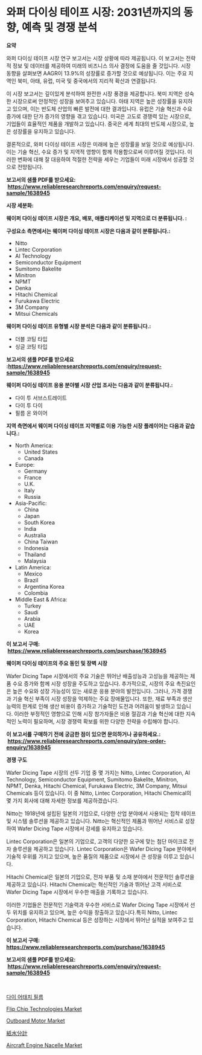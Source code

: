 <p><h1>와퍼 다이싱 테이프 시장: 2031년까지의 동향, 예측 및 경쟁 분석</h1></p><p><strong>요약</strong></p>
<p><p>와퍼 다이싱 테이프 시장 연구 보고서는 시장 상황에 따라 제공됩니다. 이 보고서는 전략적 정보 및 데이터를 제공하여 미래의 비즈니스 의사 결정에 도움을 줄 것입니다. 시장 동향을 살펴보면 AAGR이 13.9%의 성장률로 증가할 것으로 예상됩니다. 이는 주요 지역인 북미, 아태, 유럽, 미국 및 중국에서의 지리적 확산과 연결됩니다.</p><p>이 시장 보고서는 깊이있게 분석하여 완전한 시장 풍경을 제공합니다. 북미 지역은 성숙한 시장으로써 안정적인 성장을 보여주고 있습니다. 아태 지역은 높은 성장률을 유지하고 있으며, 이는 반도체 산업의 빠른 발전에 대한 결과입니다. 유럽은 기술 혁신과 수요 증가에 대한 단가 증가의 영향을 겪고 있습니다. 미국은 고도로 경쟁력 있는 시장으로, 기업들이 효율적인 제품을 개발하고 있습니다. 중국은 세계 최대의 반도체 시장으로, 높은 성장률을 유지하고 있습니다.</p><p>결론적으로, 와퍼 다이싱 테이프 시장은 미래에 높은 성장률을 보일 것으로 예상됩니다. 이는 기술 혁신, 수요 증가 및 지역적 영향이 함께 작용함으로써 이루어질 것입니다. 이러한 변화에 대해 잘 대응하여 적절한 전략을 세우는 기업들이 미래 시장에서 성공할 것으로 전망됩니다.</p></p>
<p><strong>보고서의 샘플 PDF를 받으세요: &nbsp;<a href="https://www.reliableresearchreports.com/enquiry/request-sample/1638945">https://www.reliableresearchreports.com/enquiry/request-sample/1638945</a></strong></p>
<p><strong>시장 세분화:</strong></p>
<p><strong> 웨이퍼 다이싱 테이프 시장은 개요, 배포, 애플리케이션 및 지역으로 더 분류됩니다. :</strong></p>
<p><strong>구성요소 측면에서는 웨이퍼 다이싱 테이프 시장은 다음과 같이 분류됩니다.:</strong></p>
<p><ul><li>Nitto</li><li>Lintec Corporation</li><li>AI Technology</li><li>Semiconductor Equipment</li><li>Sumitomo Bakelite</li><li>Minitron</li><li>NPMT</li><li>Denka</li><li>Hitachi Chemical</li><li>Furukawa Electric</li><li>3M Company</li><li>Mitsui Chemicals</li></ul></p>
<p><strong> 웨이퍼 다이싱 테이프 유형별 시장 분석은 다음과 같이 분류됩니다.:</strong></p>
<p><ul><li>더블 코팅 타입</li><li>싱글 코팅 타입</li></ul></p>
<p><strong>보고서의 샘플 PDF를 받으세요 :<a href="https://www.reliableresearchreports.com/enquiry/request-sample/1638945">https://www.reliableresearchreports.com/enquiry/request-sample/1638945</a></strong></p>
<p><strong> 웨이퍼 다이싱 테이프 응용 분야별 시장 산업 조사는 다음과 같이 분류됩니다.:</strong></p>
<p><ul><li>다이 투 서브스트레이트</li><li>다이 투 다이</li><li>필름 온 와이어</li></ul></p>
<p><strong>지역 측면에서 웨이퍼 다이싱 테이프 지역별로 이용 가능한 시장 플레이어는 다음과 같습니다.:</strong></p>
<p><ul>
    <li>
        North America:
        <ul>
            <li>United States</li>
            <li>Canada</li>
        </ul>
    </li>
    <li>
        Europe:
        <ul>
            <li>Germany</li>
            <li>France</li>
            <li>U.K.</li>
            <li>Italy</li>
            <li>Russia</li>
        </ul>
    </li>
    <li>
        Asia-Pacific:
        <ul>
            <li>China</li>
            <li>Japan</li>
            <li>South Korea</li>
            <li>India</li>
            <li>Australia</li>
            <li>China Taiwan</li>
            <li>Indonesia</li>
            <li>Thailand</li>
            <li>Malaysia</li>
        </ul>
    </li>
    <li>
        Latin America:
        <ul>
            <li>Mexico</li>
            <li>Brazil</li>
            <li>Argentina Korea</li>
            <li>Colombia</li>
        </ul>
    </li>
    <li>
        Middle East & Africa:
        <ul>
            <li>Turkey</li>
            <li>Saudi</li>
            <li>Arabia</li>
            <li>UAE</li>
            <li>Korea</li>
        </ul>
    </li>
    </ul></p>
<p><strong>이 보고서 구매: &nbsp;<a href="https://www.reliableresearchreports.com/purchase/1638945">https://www.reliableresearchreports.com/purchase/1638945</a></strong></p>
<p><strong>웨이퍼 다이싱 테이프의 주요 동인 및 장벽 시장</strong></p>
<p><p>Wafer Dicing Tape 시장에서의 주요 기술은 뛰어난 배출성능과 고성능을 제공하는 제품 수요 증가와 함께 시장 성장을 주도하고 있습니다. 추가적으로, 시장의 주요 촉진요인은 높은 수요와 성장 가능성이 있는 새로운 응용 분야의 발전입니다. 그러나, 가격 경쟁과 기술 혁신 부족이 시장 성장을 억제하는 주요 장애물입니다. 또한, 재료 부족과 생산 능력의 한계로 인해 생산 비용이 증가하고 기술적인 도전과 어려움이 발생하고 있습니다. 이러한 부정적인 영향으로 인해 시장 참가자들은 비용 절감과 기술 혁신에 대한 지속적인 노력이 필요하며, 시장 경쟁력 확보를 위한 다양한 전략을 수립해야 합니다.</p></p>
<p><strong>이 보고서를 구매하기 전에 궁금한 점이 있으면 문의하거나 공유하세요.: &nbsp;<a href="https://www.reliableresearchreports.com/enquiry/pre-order-enquiry/1638945">https://www.reliableresearchreports.com/enquiry/pre-order-enquiry/1638945</a></strong></p>
<p><strong>경쟁 구도</strong></p>
<p><p>Wafer Dicing Tape 시장의 선두 기업 중 몇 가지는 Nitto, Lintec Corporation, AI Technology, Semiconductor Equipment, Sumitomo Bakelite, Minitron, NPMT, Denka, Hitachi Chemical, Furukawa Electric, 3M Company, Mitsui Chemicals 등이 있습니다. 이 중 Nitto, Lintec Corporation, Hitachi Chemical의 몇 가지 회사에 대해 자세한 정보를 제공하겠습니다.</p><p>Nitto는 1918년에 설립된 일본의 기업으로, 다양한 산업 분야에서 사용되는 접착 테이프 및 시스템 솔루션을 제공하고 있습니다. Nitto는 혁신적인 제품과 뛰어난 서비스로 성장하여 Wafer Dicing Tape 시장에서 강세를 유지하고 있습니다.</p><p>Lintec Corporation은 일본의 기업으로, 고객의 다양한 요구에 맞는 첨단 마이크로 전자 솔루션을 제공하고 있습니다. Lintec Corporation은 Wafer Dicing Tape 분야에서 기술적 우위를 가지고 있으며, 높은 품질의 제품으로 시장에서 큰 성장을 이루고 있습니다.</p><p>Hitachi Chemical은 일본의 기업으로, 전자 부품 및 소재 분야에서 전문적인 솔루션을 제공하고 있습니다. Hitachi Chemical는 혁신적인 기술과 뛰어난 고객 서비스로 Wafer Dicing Tape 시장에서 우수한 매출을 기록하고 있습니다.</p><p>이러한 기업들은 전문적인 기술력과 우수한 서비스로 Wafer Dicing Tape 시장에서 선두 위치를 유지하고 있으며, 높은 수익을 창출하고 있습니다.특히 Nitto, Lintec Corporation, Hitachi Chemical 등은 성장하는 시장에서 뛰어난 실적을 보여주고 있습니다.</p></p>
<p><strong>이 보고서 구매: &nbsp; <a href="https://www.reliableresearchreports.com/purchase/1638945">https://www.reliableresearchreports.com/purchase/1638945</a></strong></p>
<p><strong>보고서의 샘플 PDF를 받으세요: &nbsp;<a href="https://www.reliableresearchreports.com/enquiry/request-sample/1638945">https://www.reliableresearchreports.com/enquiry/request-sample/1638945</a></strong><strong></strong></p>
<p>&nbsp;</p>
<p><p><a href="https://github.com/GabrielBlanda5656/Market-Research-Report-List-1/blob/main/90260139265.md">다이 어태치 필름</a></p><p><a href="https://github.com/julyju69/Market-Research-Report-List-2/blob/main/flip-chip-technologies-market.md">Flip Chip Technologies Market</a></p><p><a href="https://issuu.com/reportprime-2/docs/outboard-motor-market-size-2030.pptx">Outboard Motor Market</a></p><p><a href="https://github.com/EstelWisozk1/Market-Research-Report-List-1/blob/main/79156579889.md">紙水分計</a></p><p><a href="https://issuu.com/reportprime-2/docs/aircraft-engine-nacelle-market-size-2030.pptx">Aircraft Engine Nacelle Market</a></p></p>